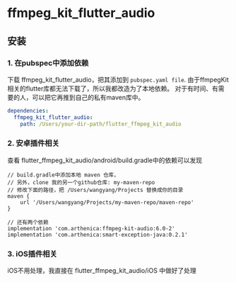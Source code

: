 # ffmpeg_kit_flutter_audio

## 安装

### 1. 在pubspec中添加依赖
下载 ffmpeg_kit_flutter_audio，把其添加到 `pubspec.yaml file`.
由于ffmpegKit相关的flutter库都无法下载了，所以我都改造为了本地依赖。
对于有时间、有需要的人，可以把它再推到自己的私有maven库中。

```yaml
dependencies:
  ffmpeg_kit_flutter_audio:
    path: /Users/your-dir-path/flutter_ffmpeg_kit_audio
```

### 2. 安卓插件相关
查看 flutter_ffmpeg_kit_audio/android/build.gradle中的依赖可以发现

```
// build.gradle中添加本地 maven 仓库，
// 另外，clone 我的另一个github仓库: my-maven-repo
// 修改下面的路径，把 /Users/wangyang/Projects 替换成你的目录
maven {
    url '/Users/wangyang/Projects/my-maven-repo/maven-repo'
}

// 还有两个依赖
implementation 'com.arthenica:ffmpeg-kit-audio:6.0-2'
implementation 'com.arthenica:smart-exception-java:0.2.1'

```


### 3. iOS插件相关
iOS不用处理，我直接在 flutter_ffmpeg_kit_audio/iOS 中做好了处理